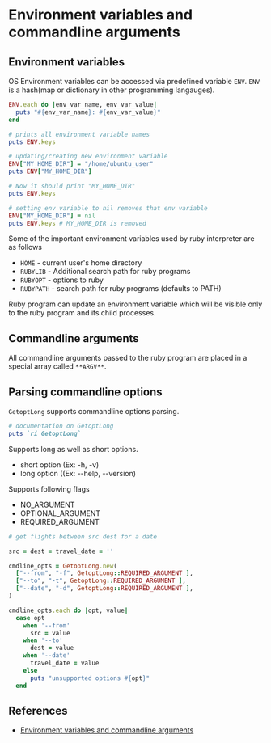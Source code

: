 # Environment variables and commandline arguments

## Environment variables

OS Environment variables can be accessed via predefined variable `ENV`.
`ENV` is a hash(map or dictionary in other programming langauges).

```ruby
ENV.each do |env_var_name, env_var_value|
  puts "#{env_var_name}: #{env_var_value}"
end

# prints all environment variable names
puts ENV.keys

# updating/creating new environment variable
ENV["MY_HOME_DIR"] = "/home/ubuntu_user"
puts ENV["MY_HOME_DIR"]

# Now it should print "MY_HOME_DIR"
puts ENV.keys

# setting env variable to nil removes that env variable
ENV["MY_HOME_DIR"] = nil
puts ENV.keys # MY_HOME_DIR is removed
```

Some of the important environment variables used by ruby interpreter are as follows

* `HOME` - current user's home directory
* `RUBYLIB` - Additional search path for ruby programs
* `RUBYOPT` - options to ruby
* `RUBYPATH` - search path for ruby programs (defaults to PATH)

Ruby program can update an environment variable which will be visible only to the ruby program and its child processes.

## Commandline arguments

All commandline arguments passed to the ruby program are placed in a special array called `**ARGV**`.

## Parsing commandline options

`GetoptLong` supports commandline options parsing.

```ruby
# documentation on GetoptLong
puts `ri GetoptLong`
```

Supports long as well as short options.

* short option (Ex: -h, -v)
* long option ((Ex: --help, --version)

Supports following flags

* NO_ARGUMENT
* OPTIONAL_ARGUMENT
* REQUIRED_ARGUMENT

```ruby
# get flights between src dest for a date

src = dest = travel_date = ''

cmdline_opts = GetoptLong.new(
  ["--from", "-f", GetoptLong::REQUIRED_ARGUMENT ],
  ["--to", "-t", GetoptLong::REQUIRED_ARGUMENT ],
  ["--date", "-d", GetoptLong::REQUIRED_ARGUMENT ],
)

cmdline_opts.each do |opt, value|
  case opt
    when '--from'
      src = value
    when '--to'
      dest = value
    when '--date'
      travel_date = value
    else
      puts "unsupported options #{opt}"
  end
```

## References

* [Environment variables and commandline arguments](http://rubylearning.com/satishtalim/ruby_arrays.html)
